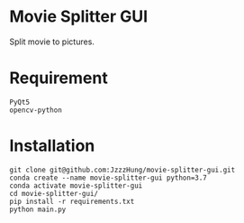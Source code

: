 # Movie Splitter GUI
Split movie to pictures.

# Requirement
```
PyQt5
opencv-python
```

# Installation
```
git clone git@github.com:JzzzHung/movie-splitter-gui.git
conda create --name movie-splitter-gui python=3.7
conda activate movie-splitter-gui
cd movie-splitter-gui/
pip install -r requirements.txt
python main.py
```
